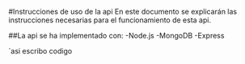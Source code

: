 #Instrucciones de uso de la api 
En este documento se explicarán las instrucciones necesarias para el funcionamiento de esta api.

##La api se ha implementado con:
-Node.js
-MongoDB
-Express

`asi escribo codigo